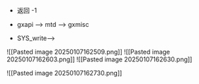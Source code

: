 - 返回 -1


- gxapi --> mtd --> gxmisc


- SYS_write-->

![[Pasted image 20250107162509.png]]
![[Pasted image 20250107162603.png]] ![[Pasted image 20250107162630.png]]


![[Pasted image 20250107162730.png]]


